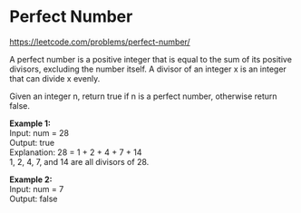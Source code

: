 # Perfect Number
https://leetcode.com/problems/perfect-number/

A perfect number is a positive integer that is equal to the sum of its positive divisors, excluding the number itself. A divisor of an integer x is an integer that can divide x evenly.

Given an integer n, return true if n is a perfect number, otherwise return false.

<b>Example 1:</b>\
Input: num = 28\
Output: true\
Explanation: 28 = 1 + 2 + 4 + 7 + 14\
1, 2, 4, 7, and 14 are all divisors of 28.

<b>Example 2:</b>\
Input: num = 7\
Output: false
